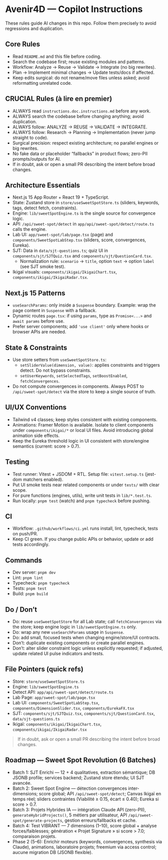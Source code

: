 # Avenir4D — Copilot Instructions

These rules guide AI changes in this repo. Follow them precisely to avoid regressions and duplication.

## Core Rules

- Read `README.md` and this file before coding.
- Search the codebase first; reuse existing modules and patterns.
- Workflow: Analyze → Reuse → Validate → Integrate (no big rewrites).
- Plan → Implement minimal changes → Update tests/docs if affected.
- Keep edits surgical: do not rename/move files unless asked; avoid reformatting unrelated code.

## CRUCIAL Rules (à lire en premier)

- ALWAYS read `instructions.doc.instructions.md` before any work.
- ALWAYS search the codebase before changing anything; avoid duplication.
- ALWAYS follow: ANALYZE → REUSE → VALIDATE → INTEGRATE.
- ALWAYS follow: Research → Planning → Implementation (never jump straight to code).
- Surgical precision: respect existing architecture; no parallel engines or big rewrites.
- No fake data or placeholder “fallbacks” in product flows; zero-PII prompts/outputs for AI.
- If in doubt, ask or open a small PR describing the intent before broad changes.

## Architecture Essentials

- Next.js 15 App Router + React 19 + TypeScript.
- State: Zustand store in `store/useSweetSpotStore.ts` (sliders, keywords, tags, detect fetch, constraints).
- Engine: `lib/sweetSpotEngine.ts` is the single source for convergence logic.
- API: `/api/sweet-spot/detect` in `app/api/sweet-spot/detect/route.ts` calls the engine.
- Lab UI: `app/sweet-spot/lab/page.tsx` (page) and `components/SweetSpotLabStep.tsx` (sliders, score, convergences, Eureka).
- SJT: Data in `data/sjt-questions.ts`; quiz UI in `components/sjt/SJTQuiz.tsx` and `components/sjt/QuestionCard.tsx`.
  - Normalization rule: `scenario` → `title`, option `text` → option `label` (see SJT smoke test).
- Ikigaï visuals: `components/ikigai/IkigaiChart.tsx`, `components/ikigai/IkigaiRadar.tsx`.

## Next.js 15 Patterns

- `useSearchParams`: only inside a `Suspense` boundary. Example: wrap the page content in `Suspense` with a fallback.
- Dynamic routes `page.tsx`: if using `params`, type as `Promise<...>` and `await params` before use.
- Prefer server components; add `'use client'` only where hooks or browser APIs are needed.

## State & Constraints

- Use store setters from `useSweetSpotStore.ts`:
  - `setSliderValue(dimension, value)`: applies constraints and triggers detect. Do not bypass constraints.
  - `setUserKeywords`, `setSelectedTags`, `setBoostEnabled`, `fetchConvergences`.
- Do not compute convergences in components. Always POST to `/api/sweet-spot/detect` via the store to keep a single source of truth.

## UI/UX Conventions

- Tailwind v4 classes; keep styles consistent with existing components.
- Animations: Framer Motion is available. Isolate to client components under `components/ikigai/*` or local UI files. Avoid introducing global animation side effects.
- Keep the Eureka threshold logic in UI consistent with store/engine semantics (current: score > 0.7).

## Testing

- Test runner: Vitest + JSDOM + RTL. Setup file: `vitest.setup.ts` (jest-dom matchers enabled).
- Put UI smoke tests near related components or under `tests/` with clear scope.
- For pure functions (engines, utils), write unit tests in `lib/*.test.ts`.
- Run locally: `pnpm test` (watch) and `pnpm typecheck` before pushing.

## CI

- Workflow: `.github/workflows/ci.yml` runs install, lint, typecheck, tests on push/PR.
- Keep CI green. If you change public APIs or behavior, update or add tests accordingly.

## Commands

- Dev server: `pnpm dev`
- Lint: `pnpm lint`
- Typecheck: `pnpm typecheck`
- Tests: `pnpm test`
- Build: `pnpm build`

## Do / Don’t

- Do: reuse `useSweetSpotStore` for all Lab state; call `fetchConvergences` via the store; keep engine logic in `lib/sweetSpotEngine.ts` only.
- Do: wrap any new `useSearchParams` usage in `Suspense`.
- Do: add small, focused tests when changing engine/store/UI contracts.
- Don’t: duplicate existing components or create parallel engines.
- Don’t: alter slider constraint logic unless explicitly requested; if adjusted, update related UI pulse indicators and tests.

## File Pointers (quick refs)

- Store: `store/useSweetSpotStore.ts`
- Engine: `lib/sweetSpotEngine.ts`
- Detect API: `app/api/sweet-spot/detect/route.ts`
- Lab Page: `app/sweet-spot/lab/page.tsx`
- Lab UI: `components/SweetSpotLabStep.tsx`, `components/DimensionSlider.tsx`, `components/EurekaFX.tsx`
- SJT: `components/sjt/SJTQuiz.tsx`, `components/sjt/QuestionCard.tsx`, `data/sjt-questions.ts`
- Ikigaï: `components/ikigai/IkigaiChart.tsx`, `components/ikigai/IkigaiRadar.tsx`

> If in doubt, ask or open a small PR describing the intent before broad changes.

## Roadmap — Sweet Spot Revolution (6 Batches)

- Batch 1: SJT Enrichi — 12 + 4 qualitatives, extraction sémantique; DB JSONB profile; services backend; Zustand store étendu; UI SJT avancée.
- Batch 2: Sweet Spot Engine — détection convergences inter-dimensions; score global; API `/api/sweet-spot/detect`; Canvas Ikigaï en temps réel; sliders contraintes (Viabilité ≥ 0.15, écart ≤ 0.40); Eureka si score > 0.7.
- Batch 3: Projets Hybrides IA — intégration Claude API (zero-PII), `generateHybridProjects()`, 5 métiers par utilisateur, API `/api/sweet-spot/generate-projects`, gestion erreurs/fallbacks et cache.
- Batch 4: Test VIBRANT — 7 dimensions (1–10), score global + analyse forces/faiblesses; génération « Projet Signature » si score > 7.0; comparaison projets.
- Phase 2 (5–6): Enrichir moteurs (keywords, convergences, synthesis via Claude), animations, laboratoire projets; freemium via access control; aucune migration DB (JSONB flexible).
